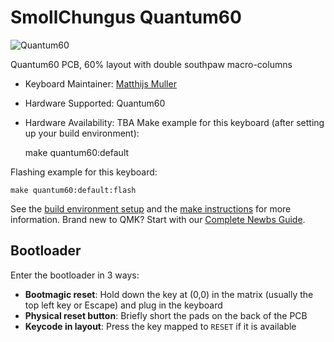 # SmollChungus Quantum60

![ Quantum60](https://i.imgur.com/YOtElpi.png)

Quantum60 PCB, 60% layout with double southpaw macro-columns

* Keyboard Maintainer: [Matthijs Muller](https://github.com/smollchungus)
* Hardware Supported: Quantum60
* Hardware Availability: TBA
Make example for this keyboard (after setting up your build environment):

    make quantum60:default
    
Flashing example for this keyboard:

    make quantum60:default:flash

See the [build environment setup](https://docs.qmk.fm/#/getting_started_build_tools) and the [make instructions](https://docs.qmk.fm/#/getting_started_make_guide) for more information. Brand new to QMK? Start with our [Complete Newbs Guide](https://docs.qmk.fm/#/newbs).

## Bootloader

Enter the bootloader in 3 ways:

* **Bootmagic reset**: Hold down the key at (0,0) in the matrix (usually the top left key or Escape) and plug in the keyboard
* **Physical reset button**: Briefly short the pads on the back of the PCB
* **Keycode in layout**: Press the key mapped to `RESET` if it is available
